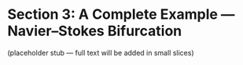 # Section 3: A Complete Example — Navier–Stokes Bifurcation
(placeholder stub — full text will be added in small slices)
